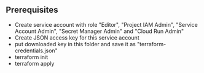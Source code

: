 ## Prerequisites
* Create service account with role "Editor", "Project IAM Admin", "Service Account Admin", "Secret Manager Admin" and "Cloud Run Admin"
* Create JSON access key for this service account
* put downloaded key in this folder and save it as "terraform-credentials.json"
* terraform init
* terraform apply
